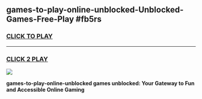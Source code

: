 
## games-to-play-online-unblocked-Unblocked-Games-Free-Play #fb5rs
<h3>
<a href="https://us.freeplayer.one?title=games-to-play-online-unblocked&ref=9M">CLICK TO PLAY</a></h3>
<hr>

<h3>
<a href="https://us.freeplayer.one?title=games-to-play-online-unblocked&ref=9M">CLICK 2 PLAY</a>
  
</h3>

<a href="https://us.freeplayer.one?title=games-to-play-online-unblocked&ref=9M"><img src="https://clearcache.store/games.png"></a>


**games-to-play-online-unblocked games unblocked: Your Gateway to Fun and Accessible Online Gaming**
